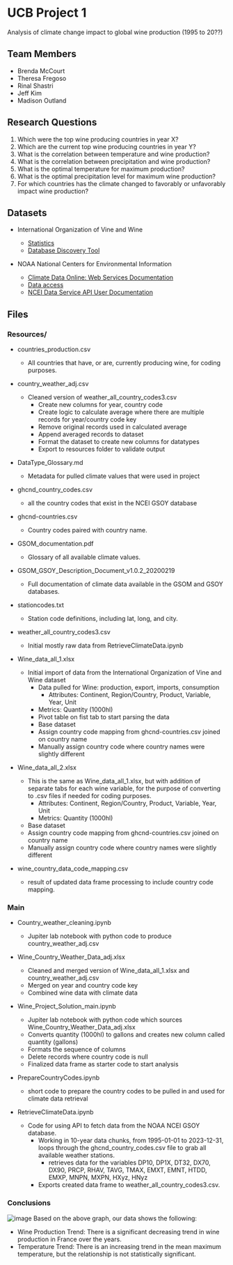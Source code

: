 # UCB Project 1
Analysis of climate change impact to global wine production (1995 to 20??)

## Team Members
- Brenda McCourt
- Theresa Fregoso
- Rinal Shastri
- Jeff Kim
- Madison Outland

## Research Questions
1. Which were the top wine producing countries in year X?
2. Which are the current top wine producing countries in year Y?
3. What is the correlation between temperature and wine production?
4. What is the correlation between precipitation and wine production?
5. What is the optimal temperature for maximum production?
6. What is the optimal precipitation level for maximum wine production?
7. For which countries has the climate changed to favorably or unfavorably impact wine production?

## Datasets
- International Organization of Vine and Wine
  - [Statistics](https://www.oiv.int/what-we-do/statistics)
  - [Database Discovery Tool](https://www.oiv.int/what-we-do/data-discovery-report?oiv)

- NOAA National Centers for Environmental Information
  - [Climate Data Online: Web Services Documentation](https://www.ncdc.noaa.gov/cdo-web/webservices/v2#gettingStarted)
  - [Data access](https://www.ncei.noaa.gov/access)
  - [NCEI Data Service API User Documentation](https://www.ncei.noaa.gov/support/access-data-service-api-user-documentation)

## Files
### Resources/
- countries_production.csv
  - All countries that have, or are, currently producing wine, for coding purposes.

- country_weather_adj.csv
  - Cleaned version of weather_all_country_codes3.csv
    - Create new columns for year, country code
    - Create logic to calculate average where there are multiple records for year/country code key
    - Remove original records used in calculated average
    - Append averaged records to dataset
    - Format the dataset to create new columns for datatypes
    - Export to resources folder to validate output

- DataType_Glossary.md 
  - Metadata for pulled climate values that were used in project
  
- ghcnd_country_codes.csv 
  - all the country codes that exist in the NCEI GSOY database

- ghcnd-countries.csv
  - Country codes paired with country name.

- GSOM_documentation.pdf
  - Glossary of all available climate values.

- GSOM_GSOY_Description_Document_v1.0.2_20200219
  - Full documentation of climate data available in the GSOM and GSOY databases.

- stationcodes.txt
  - Station code definitions, including lat, long, and city.

- weather_all_country_codes3.csv
  - Initial mostly raw data from RetrieveClimateData.ipynb

- Wine_data_all_1.xlsx
  - Initial import of data from the International Organization of Vine and Wine dataset
    - Data  pulled for Wine: production, export, imports, consumption 
      - Attributes: Continent, Region/Country, Product, Variable, Year, Unit
    - Metrics: Quantity (1000hl)
    - Pivot table on fist tab to start parsing the data
    - Base dataset
    - Assign country code mapping from ghcnd-countries.csv joined on country name
    - Manually assign country code where country names were slightly different 

- Wine_data_all_2.xlsx
  - This is the same as Wine_data_all_1.xlsx, but with addition of separate tabs for each wine variable, for the purpose of converting to .csv files if needed for coding purposes.
    - Attributes: Continent, Region/Country, Product, Variable, Year, Unit
    - Metrics: Quantity (1000hl)
  - Base dataset
  - Assign country code mapping from ghcnd-countries.csv joined on country name
  - Manually assign country code where country names were slightly different 

- wine_country_data_code_mapping.csv
  - result of updated data frame processing to include country code mapping.

### Main  
- Country_weather_cleaning.ipynb
  - Jupiter lab notebook with python code to produce country_weather_adj.csv

- Wine_Country_Weather_Data_adj.xlsx
  - Cleaned and merged version of Wine_data_all_1.xlsx and country_weather_adj.csv
  - Merged on year and country code key
  - Combined wine data with climate data
  
- Wine_Project_Solution_main.ipynb
  - Jupiter lab notebook with python code which sources Wine_Country_Weather_Data_adj.xlsx
  - Converts quantity (1000hl) to gallons and creates new column called quantity (gallons)
  - Formats the sequence of columns
  - Delete records where country code is null
  - Finalized data frame as starter code to start analysis

- PrepareCountryCodes.ipynb
  - short code to prepare the country codes to be pulled in and used for climate data retrieval

- RetrieveClimateData.ipynb
  - Code for using API to fetch data from the NOAA NCEI GSOY database.
    - Working in 10-year data chunks, from 1995-01-01 to 2023-12-31, loops through the ghcnd_country_codes.csv file to grab all available weather stations.
      - retrieves data for the variables DP10, DP1X, DT32, DX70, DX90, PRCP, RHAV, TAVG, TMAX, EMXT, EMNT, HTDD, EMXP, MNPN, MXPN, HXyz, HNyz
    - Exports created data frame to weather_all_country_codes3.csv.
   
### Conclusions
![image](https://github.com/omomadcat/Viticulture/assets/114450824/c256d8a5-8a8e-4093-87e4-8f29dc0d6587)
Based on the above graph, our data shows the following:
- Wine Production Trend: There is a significant decreasing trend in wine production in France over the years.
- Temperature Trend: There is an increasing trend in the mean maximum temperature, but the relationship is not statistically significant.
